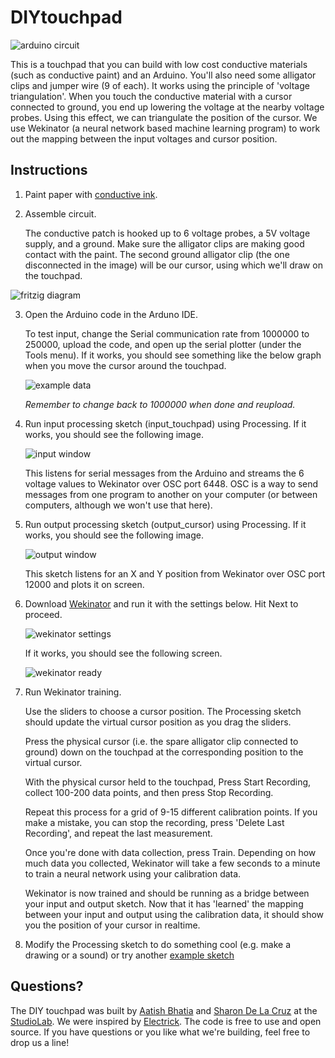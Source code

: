 # DIYtouchpad

![arduino circuit](https://raw.githubusercontent.com/aatishb/DIYtouchpad/master/images/DIYtouchpad.JPG)

This is a touchpad that you can build with low cost conductive materials (such as conductive paint) and an Arduino. You'll also need some alligator clips and jumper wire (9 of each). It works using the principle of 'voltage triangulation'. When you touch the conductive material with a cursor connected to ground, you end up lowering the voltage at the nearby voltage probes. Using this effect, we can triangulate the position of the cursor. We use Wekinator (a neural network based machine learning program) to work out the mapping between the input voltages and cursor position.

## Instructions

1. Paint paper with [conductive ink](https://www.bareconductive.com/shop/electric-paint-50ml/).

2. Assemble circuit.

   The conductive patch is hooked up to 6 voltage probes, a 5V voltage supply, and a ground. Make sure the alligator clips are making good contact with the paint. The second ground alligator clip (the one disconnected in the image) will be our cursor, using which we'll draw on the touchpad.

![fritzig diagram](https://raw.githubusercontent.com/aatishb/DIYtouchpad/master/images/DIYtouchpad.png)

3. Open the Arduino code in the Arduno IDE.

   To test input, change the Serial communication rate from 1000000 to 250000, upload the code, and open up the serial plotter (under the Tools menu). If it works, you should see something like the below graph when you move the cursor around the touchpad.

   ![example data](https://raw.githubusercontent.com/aatishb/DIYtouchpad/master/images/exampledata.png)

   *Remember to change back to 1000000 when done and reupload.*

4. Run input processing sketch (input_touchpad) using Processing. If it works, you should see the following image.

   ![input window](https://raw.githubusercontent.com/aatishb/DIYtouchpad/master/images/inputwindow.png)

   This listens for serial messages from the Arduino and streams the 6 voltage values to Wekinator over OSC port 6448. OSC is a way to send messages from one program to another on your computer (or between computers, although we won't use that here).

5. Run output processing sketch (output_cursor) using Processing. If it works, you should see the following image.

   ![output window](https://raw.githubusercontent.com/aatishb/DIYtouchpad/master/images/outputwindow.png)

   This sketch listens for an X and Y position from Wekinator over OSC port 12000 and plots it on screen.

6. Download [Wekinator](http://www.wekinator.org/) and run it with the settings below. Hit Next to proceed.

   ![wekinator settings](https://raw.githubusercontent.com/aatishb/DIYtouchpad/master/images/wekinatorsettings.png)

   If it works, you should see the following screen.

   ![wekinator ready](https://raw.githubusercontent.com/aatishb/DIYtouchpad/master/images/wekinatorready.png)

7. Run Wekinator training.

   Use the sliders to choose a cursor position. The Processing sketch should update the virtual cursor position as you drag the sliders.

   Press the physical cursor (i.e. the spare alligator clip connected to ground) down on the touchpad at the corresponding position to the virtual cursor.

   With the physical cursor held to the touchpad, Press Start Recording, collect 100-200 data points, and then press Stop Recording.

   Repeat this process for a grid of 9-15 different calibration points. If you make a mistake, you can stop the recording, press 'Delete Last Recording', and repeat the last measurement.

   Once you're done with data collection, press Train. Depending on how much data you collected, Wekinator will take a few seconds to a minute to train a neural network using your calibration data.

   Wekinator is now trained and should be running as a bridge between your input and output sketch. Now that it has 'learned' the mapping between your input and output using the calibration data, it should show you the position of your cursor in realtime.

8. Modify the Processing sketch to do something cool (e.g. make a drawing or a sound) or try another [example sketch](http://www.wekinator.org/examples/#Processing_animation_audio)

## Questions?

The DIY touchpad was built by [Aatish Bhatia](https://aatishb.com/) and [Sharon De La Cruz](http://unoseistres.com/) at the [StudioLab](cst.princeton.edu/studiolab). We were inspired by [Electrick](http://yang-zhang.me/research/Electrick/Electrick.html). The code is free to use and open source. If you have questions or you like what we're building, feel free to drop us a line!
